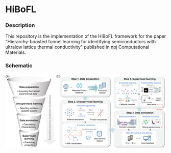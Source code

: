 # HiBoFL
### Description
This repository is the implementation of the HiBoFL framework for the paper "Hierarchy-boosted funnel learning for identifying semiconductors with ultralow lattice thermal conductivity" published in npj Computational Materials.

### Schematic
![image](https://github.com/mf-wu/HiBoFL/blob/main/figure/Fig1.png)
